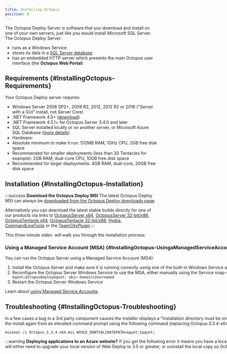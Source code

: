 ```yaml
---
title: Installing Octopus
position: 0
---
```


The Octopus Deploy Server is software that you download and install on one of your own servers, just like you would install Microsoft SQL Server. The Octopus Deploy Server:

- runs as a Windows Service
- stores its data in a [SQL Server database](/docs/administration/octopus-database/index.md)
- has an embedded HTTP server which presents the main Octopus user interface (the **Octopus Web Portal**)

## Requirements {#InstallingOctopus-Requirements}

Your Octopus Deploy server requires:

- Windows Server 2008 SP2+, 2008 R2, 2012, 2012 R2 or 2016 ("Server with a GUI" install, not Server Core)
- .NET Framework 4.5+ ([download](https://www.microsoft.com/en-au/download/details.aspx?id=30653))
- .NET Framework 4.5.1+ for Octopus Server 3.4.0 and later
- SQL Server installed locally or on another server, or Microsoft Azure SQL Database ([more details](/docs/installation/installing-octopus/sql-server-database-requirements.md))
- Hardware:
- Absolute minimum to make it run: 512MB RAM, 1GHz CPU, 2GB free disk space
- Recommended for smaller deployments (less than 30 Tentacles for example): 2GB RAM, dual-core CPU, 10GB free disk space
- Recommended for larger deployments: 4GB RAM, dual-core, 20GB free disk space

## Installation {#InstallingOctopus-Installation}

:::success
**Download the Octopus Deploy MSI**
The latest Octopus Deploy MSI can always be [downloaded from the Octopus Deploy downloads page](https://octopus.com/downloads).

Alternatively you can download the latest stable builds directly for one of our products via links to [OctopusServer x64](https://octopus.com/downloads/latest/WindowsX64/OctopusServer), [OctopusServer 32-bit/x86](https://octopus.com/downloads/latest/WindowsX86/OctopusServer), [OctopusTentacle x64](https://octopus.com/downloads/latest/WindowsX64/OctopusTentacle), [OctopusTentacle 32-bit/x86](https://octopus.com/downloads/latest/WindowsX86/OctopusTentacle), [Hydra](https://octopus.com/downloads/latest/Hydra), [CommandLineTools](https://octopus.com/downloads/latest/CommandLineTools) or the [TeamCityPlugin](https://octopus.com/downloads/latest/TeamCityPlugin)
:::

This three minute video  will walk you through the installation process:
<script charset="ISO-8859-1" src="//fast.wistia.com/assets/external/E-v1.js" async></script>
<div class="wistia_embed wistia_async_fsxoijvtvm" style="height:580px;width:1067px"/>

### Using a Managed Service Account (MSA) {#InstallingOctopus-UsingaManagedServiceAccount(MSA)}

You can run the Octopus Server using a Managed Service Account (MSA):

1. Install the Octopus Server and make sure it is running correctly using one of the built-in Windows Service accounts or a Custom Account
2. Reconfigure the Octopus Server Windows Service to use the MSA, either manually using the Service snap-in, or using `sc.exe config &quot;OctopusDeploy&quot; obj= Domain\Username$`
3. Restart the Octopus Server Windows Service

Learn about [using Managed Service Accounts](https://technet.microsoft.com/en-us/library/dd548356(v=ws.10).aspx).

## Troubleshooting {#InstallingOctopus-Troubleshooting}


In a few cases a bug in a 3rd party component causes the installer displays a "Installation directory must be on a local hard drive" error. If this occurs, running the install again from an elevated command prompt using the following command (replacing Octopus.3.3.4-x64.msi with the name of the installer you are using)


`msiexec /i Octopus.3.3.4-x64.msi WIXUI_DONTVALIDATEPATH=&quot;1&quot;`




:::warning
**Deploying applications to an Azure website?**
If you get the following error it means you have a local copy of Web Deploy and that is being used. You will either need to upgrade your local version of Web Deploy to 3.5 or greater, or uninstall the local copy so Octopus can reference the embedded copy.
:::

